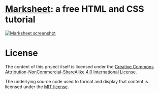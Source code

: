 # [Marksheet](http://marksheet.io): a free HTML and CSS tutorial

[![Marksheet screenshot](https://raw.github.com/jgthms/marksheet/master/images/marksheet-free-guide-html-css.png)](http://marksheet.io)

# License

The content of this project itself is licensed under the [Creative Commons Attribution-NonCommercial-ShareAlike 4.0 International License](http://creativecommons.org/licenses/by-nc-sa/4.0/).

The underlying source code used to format and display that content is licensed under the [MIT license](http://opensource.org/licenses/mit-license.php).